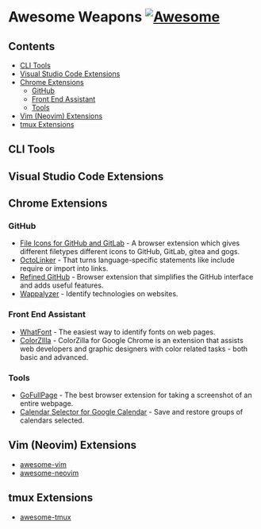 # Awesome Weapons [![Awesome](https://awesome.re/badge-flat.svg)](https://github.com/sindresorhus/awesome)

<!-- START doctoc generated TOC please keep comment here to allow auto update -->
<!-- DON'T EDIT THIS SECTION, INSTEAD RE-RUN doctoc TO UPDATE -->
## Contents

- [CLI Tools](#cli-tools)
- [Visual Studio Code Extensions](#visual-studio-code-extensions)
- [Chrome Extensions](#chrome-extensions)
  - [GitHub](#github)
  - [Front End Assistant](#front-end-assistant)
  - [Tools](#tools)
- [Vim (Neovim) Extensions](#vim-neovim-extensions)
- [tmux Extensions](#tmux-extensions)
<!-- END doctoc generated TOC please keep comment here to allow auto update -->

## CLI Tools

## Visual Studio Code Extensions

## Chrome Extensions
### GitHub
- [File Icons for GitHub and GitLab](https://github.com/homerchen19/github-file-icons) - A browser extension which gives different filetypes different icons to GitHub, GitLab, gitea and gogs.
- [OctoLinker](https://octolinker.vercel.app/) - That turns language-specific statements like include require or import into links.
- [Refined GitHub](https://github.com/refined-github/refined-github) - Browser extension that simplifies the GitHub interface and adds useful features.
- [Wappalyzer](https://www.wappalyzer.com/) - Identify technologies on websites.

### Front End Assistant
- [WhatFont](http://www.chengyinliu.com/whatfont.html) - The easiest way to identify fonts on web pages.
- [ColorZIlla](https://www.colorzilla.com/) - ColorZilla for Google Chrome is an extension that assists web developers and graphic designers with color related tasks - both basic and advanced.

### Tools
- [GoFullPage](https://gofullpage.com/) - The best browser extension for taking a screenshot of an entire webpage.
- [Calendar Selector for Google Calendar](https://gitlab.com/bluenexa/google-calendar-selector) - Save and restore groups of calendars selected.

## Vim (Neovim) Extensions
- [awesome-vim](https://github.com/akrawchyk/awesome-vim)
- [awesome-neovim](https://github.com/rockerBOO/awesome-neovim)

## tmux Extensions
- [awesome-tmux](https://github.com/rothgar/awesome-tmux)
